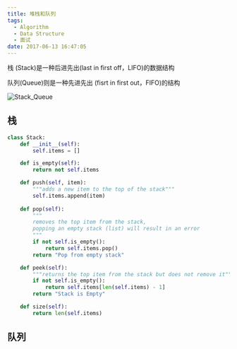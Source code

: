 ```yaml
---
title: 堆栈和队列
tags:
  - Algorithm
  - Data Structure
  - 面试
date: 2017-06-13 16:47:05
---
```




栈 (Stack)是一种后进先出(last in first off，LIFO)的数据结构

队列(Queue)则是一种先进先出 (fisrt in first out，FIFO)的结构

![Stack_Queue](http://7xkfga.com1.z0.glb.clouddn.com/stack_queue.png)

<!-- more -->

## 栈

``` python
class Stack:
    def __init__(self):
        self.items = []

    def is_empty(self):
        return not self.items

    def push(self, item):
        """adds a new item to the top of the stack"""
        self.items.append(item)
    
    def pop(self):
        """
        removes the top item from the stack,
        popping an empty stack (list) will result in an error
        """
        if not self.is_empty():
            return self.items.pop()
        return "Pop from empty stack"

    def peek(self):
        """returns the top item from the stack but does not remove it"""
        if not self.is_empty():
            return self.items[len(self.items) - 1]
        return "Stack is Empty"

    def size(self):
        return len(self.items)
```

## 队列


